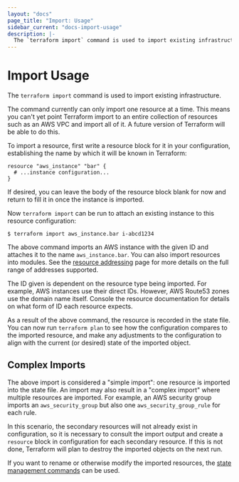 ```yaml
---
layout: "docs"
page_title: "Import: Usage"
sidebar_current: "docs-import-usage"
description: |-
  The `terraform import` command is used to import existing infrastructure.
---
```


# Import Usage

The `terraform import` command is used to import existing infrastructure.

The command currently can only import one resource at a time. This means
you can't yet point Terraform import to an entire collection of resources
such as an AWS VPC and import all of it. A future version of Terraform will
be able to do this.

To import a resource, first write a resource block for it in your
configuration, establishing the name by which it will be known in Terraform:

```
resource "aws_instance" "bar" {
  # ...instance configuration...
}
```

If desired, you can leave the body of the resource block blank for now and
return to fill it in once the instance is imported.

Now `terraform import` can be run to attach an existing instance to this
resource configuration:

```shell
$ terraform import aws_instance.bar i-abcd1234
```

The above command imports an AWS instance with the given ID and attaches
it to the name `aws_instance.bar`. You can also import resources into modules.
See the [resource addressing](/docs/internals/resource-addressing.html)
page for more details on the full range of addresses supported.

The ID given is dependent on the resource type being imported. For example,
AWS instances use their direct IDs. However, AWS Route53 zones use the
domain name itself. Console the resource documentation for details on what
form of ID each resource expects.

As a result of the above command, the resource is recorded in the state file.
You can now run `terraform plan` to see how the configuration compares to
the imported resource, and make any adjustments to the configuration to
align with the current (or desired) state of the imported object.

## Complex Imports

The above import is considered a "simple import": one resource is imported
into the state file. An import may also result in a "complex import" where
multiple resources are imported. For example, an AWS security group imports
an `aws_security_group` but also one `aws_security_group_rule` for each rule.

In this scenario, the secondary resources will not already exist in
configuration, so it is necessary to consult the import output and create
a `resource` block in configuration for each secondary resource. If this is
not done, Terraform will plan to destroy the imported objects on the next run.

If you want to rename or otherwise modify the imported resources, the
[state management commands](/docs/commands/state/index.html) can be used.
